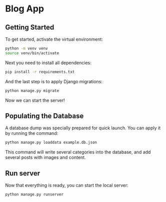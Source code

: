 # Blog App

## Getting Started
To get started, activate the virtual environment:
```bash
python -m venv venv
source venv/bin/activate
```

Next you need to install all dependencies:
```bash
pip install -r requirements.txt
```

And the last step is to apply Django migrations:
```bash
python manage.py migrate
```

Now we can start the server!

## Populating the Database
A database dump was specially prepared for quick launch. You can apply it by running the command:
```bash
python manage.py loaddata example.db.json
```

This command will write several categories into the database, and add several posts with images and content.

## Run server
Now that everything is ready, you can start the local server:
```bash
python manage.py runserver
```
